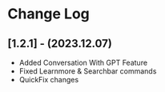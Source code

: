 # Change Log

## [1.2.1] - (2023.12.07)

- Added Conversation With GPT Feature
- Fixed Learnmore & Searchbar commands
- QuickFix changes